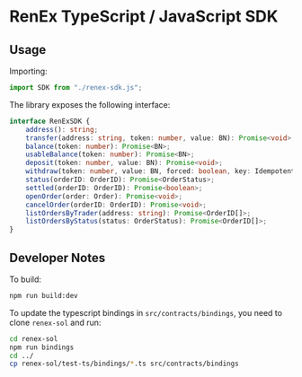 # RenEx TypeScript / JavaScript SDK

## Usage

Importing:

```js
import SDK from "./renex-sdk.js";
```

The library exposes the following interface:

```ts
interface RenExSDK {
    address(): string;
    transfer(address: string, token: number, value: BN): Promise<void>;
    balance(token: number): Promise<BN>;
    usableBalance(token: number): Promise<BN>;
    deposit(token: number, value: BN): Promise<void>;
    withdraw(token: number, value: BN, forced: boolean, key: IdempotentKey): Promise<IdempotentKey>;
    status(orderID: OrderID): Promise<OrderStatus>;
    settled(orderID: OrderID): Promise<boolean>;
    openOrder(order: Order): Promise<void>;
    cancelOrder(orderID: OrderID): Promise<void>;
    listOrdersByTrader(address: string): Promise<OrderID[]>;
    listOrdersByStatus(status: OrderStatus): Promise<OrderID[]>;
}
```

## Developer Notes

To build:

```bash
npm run build:dev
```

To update the typescript bindings in `src/contracts/bindings`, you need to clone `renex-sol` and run:

```bash
cd renex-sol
npm run bindings
cd ../
cp renex-sol/test-ts/bindings/*.ts src/contracts/bindings
```
